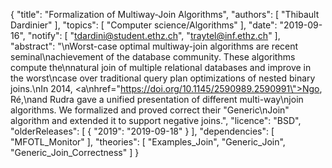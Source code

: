 {
    "title": "Formalization of Multiway-Join Algorithms",
    "authors": [
        "Thibault Dardinier"
    ],
    "topics": [
        "Computer science/Algorithms"
    ],
    "date": "2019-09-16",
    "notify": [
        "tdardini@student.ethz.ch",
        "traytel@inf.ethz.ch"
    ],
    "abstract": "\nWorst-case optimal multiway-join algorithms are recent seminal\nachievement of the database community. These algorithms compute the\nnatural join of multiple relational databases and improve in the worst\ncase over traditional query plan optimizations of nested binary joins.\nIn 2014, <a\nhref=\"https://doi.org/10.1145/2590989.2590991\">Ngo, Ré,\nand Rudra</a> gave a unified presentation of different multi-way\njoin algorithms. We formalized and proved correct their \"Generic\nJoin\" algorithm and extended it to support negative joins.",
    "licence": "BSD",
    "olderReleases": [
        {
            "2019": "2019-09-18"
        }
    ],
    "dependencies": [
        "MFOTL_Monitor"
    ],
    "theories": [
        "Examples_Join",
        "Generic_Join",
        "Generic_Join_Correctness"
    ]
}